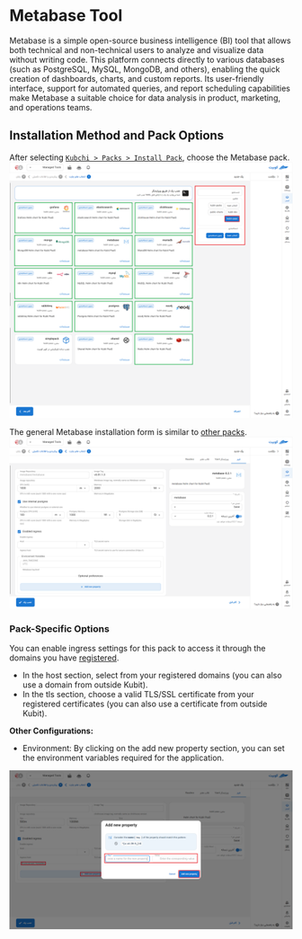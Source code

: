 # Metabase Tool

Metabase is a simple open-source business intelligence (BI) tool that allows both technical and non-technical users to analyze and visualize data without writing code. This platform connects directly to various databases (such as PostgreSQL, MySQL, MongoDB, and others), enabling the quick creation of dashboards, charts, and custom reports. Its user-friendly interface, support for automated queries, and report scheduling capabilities make Metabase a suitable choice for data analysis in product, marketing, and operations teams.

## Installation Method and Pack Options

After selecting [`Kubchi > Packs > Install Pack`](../../kubchi/getting-started), choose the Metabase pack.
![Packs: pack install](img/pack-install-list.png)

The general Metabase installation form is similar to [other packs](../../kubchi/getting-started).
![Packs: pack install](img/pack-install-metabase-form-env-vars.png)

### Pack-Specific Options

You can enable ingress settings for this pack to access it through the domains you have [registered](../../kubchi/domains).

- In the host section, select from your registered domains (you can also use a domain from outside Kubit).
- In the tls section, choose a valid TLS/SSL certificate from your registered certificates (you can also use a certificate from outside Kubit).

**Other Configurations:**

- Environment: By clicking on the add new property section, you can set the environment variables required for the application.

![Packs: pack install](img/pack-install-form-environment-vars.png)

